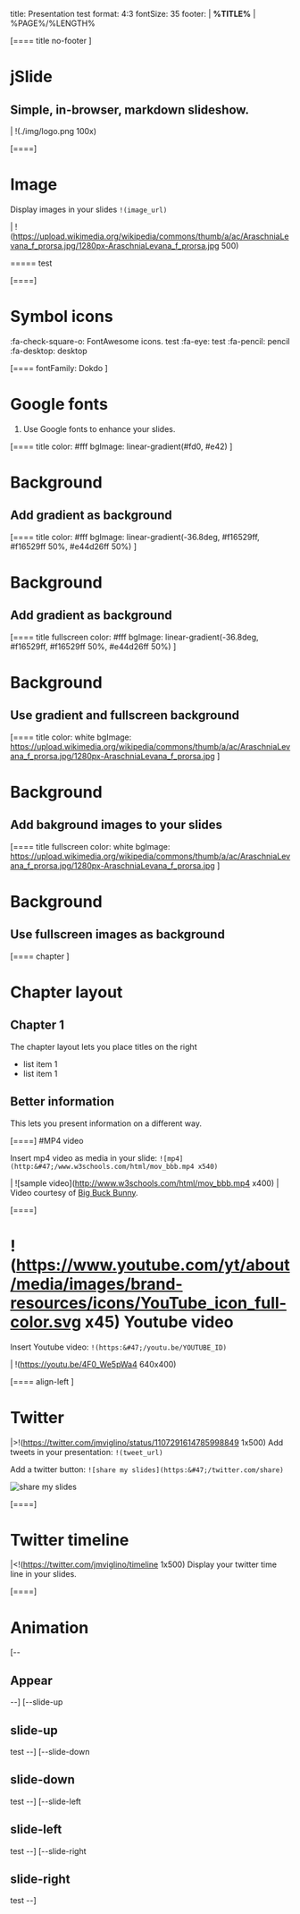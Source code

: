 title: Presentation test
format: 4:3
fontSize: 35
footer:  | **%TITLE%** | %PAGE%/%LENGTH%

[==== title no-footer ]

# jSlide
## Simple, in-browser, markdown slideshow.
|	!(./img/logo.png 100x)

[====]
# Image

Display images in your slides
`!(image_url)`

|	!(https://upload.wikimedia.org/wikipedia/commons/thumb/a/ac/AraschniaLevana_f_prorsa.jpg/1280px-AraschniaLevana_f_prorsa.jpg 500)

=====
test

[====]
# Symbol icons

:fa-check-square-o: FontAwesome icons.
test
:fa-eye: test
:fa-pencil: pencil
:fa-desktop: desktop

[==== fontFamily: Dokdo
]

# Google fonts

1. Use Google fonts to enhance your slides.

[==== title
  color: #fff
  bgImage: linear-gradient(#fd0, #e42)
]

# Background
## Add gradient as background

[==== title
  color: #fff
  bgImage: linear-gradient(-36.8deg, #f16529ff, #f16529ff 50%, #e44d26ff 50%)
]

# Background
## Add gradient as background

[==== title fullscreen
  color: #fff
  bgImage: linear-gradient(-36.8deg, #f16529ff, #f16529ff 50%, #e44d26ff 50%)
]

# Background
## Use gradient and fullscreen background

[==== title
  color: white
  bgImage: https://upload.wikimedia.org/wikipedia/commons/thumb/a/ac/AraschniaLevana_f_prorsa.jpg/1280px-AraschniaLevana_f_prorsa.jpg
]

# Background
## Add bakground images to your slides

[==== title fullscreen
  color: white
  bgImage: https://upload.wikimedia.org/wikipedia/commons/thumb/a/ac/AraschniaLevana_f_prorsa.jpg/1280px-AraschniaLevana_f_prorsa.jpg
]
# Background
## Use fullscreen images as background

[==== chapter ]
# Chapter layout

## Chapter 1

The chapter layout lets you place titles on the right
* list item 1
* list item 1

## Better information

This lets you present information on a different way.

[====]
#MP4 video

Insert mp4 video as media in your slide:
`![mp4](http:&#47;/www.w3schools.com/html/mov_bbb.mp4 x540)`

|	![sample video](http://www.w3schools.com/html/mov_bbb.mp4 x400)
|	Video courtesy of [Big Buck Bunny](http://www.bigbuckbunny.org/).

[====]
# !(https://www.youtube.com/yt/about/media/images/brand-resources/icons/YouTube_icon_full-color.svg x45) Youtube video
Insert Youtube video: `!(https:&#47;/youtu.be/YOUTUBE_ID)`

|	!(https://youtu.be/4F0_We5pWa4 640x400)

[==== align-left ]
# Twitter

|>!(https://twitter.com/jmviglino/status/1107291614785998849 1x500)
Add tweets in your presentation:
`!(tweet_url)`

Add a twitter button:
`![share my slides](https:&#47;/twitter.com/share)`

![share my slides](https://twitter.com/share)

[====]
# Twitter timeline

|<!(https://twitter.com/jmviglino/timeline 1x500)
Display your twitter time line in your slides.

[====]

# Animation 
[--
## Appear
--]
[--slide-up
## slide-up
test 
--]
[--slide-down
## slide-down
test 
--]
[--slide-left
## slide-left
test 
--]
[--slide-right
## slide-right
test 
--]